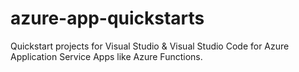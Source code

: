 # azure-app-quickstarts
Quickstart projects for Visual Studio &amp; Visual Studio Code for Azure Application Service Apps like Azure Functions.
